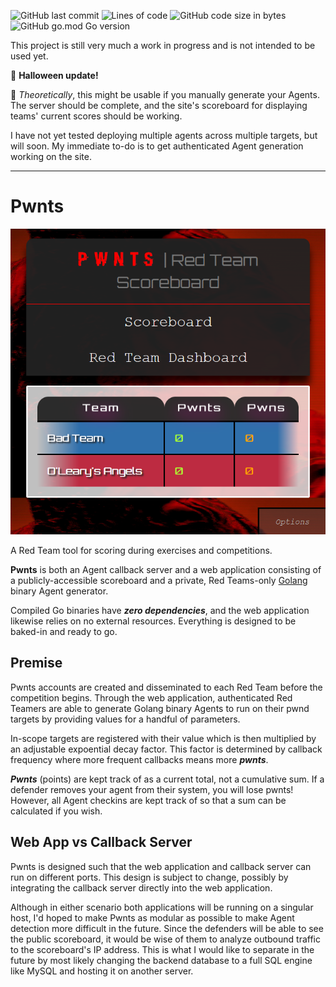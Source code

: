 ![GitHub last commit](https://img.shields.io/github/last-commit/s-christian/pwnts?style=flat&logo=github)
![Lines of code](https://img.shields.io/tokei/lines/github/s-christian/pwnts?style=flat&logo=github)
![GitHub code size in bytes](https://img.shields.io/github/languages/code-size/s-christian/pwnts?style=flat&logo=github)
![GitHub go.mod Go version](https://img.shields.io/github/go-mod/go-version/s-christian/pwnts?style=flat&logo=go)

This project is still very much a work in progress and is not intended to be used yet.

🎃 **Halloween update!**

👻 *Theoretically*, this might be usable if you manually generate your Agents. The server should be complete, and the site's scoreboard for displaying teams' current scores should be working.

I have not yet tested deploying multiple agents across multiple targets, but will soon. My immediate to-do is to get authenticated Agent generation working on the site.

---

# Pwnts

![Website Preview](images/website_preview.png)

A Red Team tool for scoring during exercises and competitions.

**Pwnts** is both an Agent callback server and a web application consisting of a publicly-accessible scoreboard and a private, Red Teams-only [Golang](https://golang.org/) binary Agent generator.

Compiled Go binaries have ***zero dependencies***, and the web application likewise relies on no external resources. Everything is designed to be baked-in and ready to go.

## Premise

Pwnts accounts are created and disseminated to each Red Team before the competition begins. Through the web application, authenticated Red Teamers are able to generate Golang binary Agents to run on their pwnd targets by providing values for a handful of parameters.

In-scope targets are registered with their value which is then multiplied by an adjustable expoential decay factor. This factor is determined by callback frequency where more frequent callbacks means more ***pwnts***.

***Pwnts*** (points) are kept track of as a current total, not a cumulative sum. If a defender removes your agent from their system, you will lose pwnts! However, all Agent checkins are kept track of so that a sum can be calculated if you wish.

## Web App vs Callback Server

Pwnts is designed such that the web application and callback server can run on different ports. This design is subject to change, possibly by integrating the callback server directly into the web application.

Although in either scenario both applications will be running on a singular host, I'd hoped to make Pwnts as modular as possible to make Agent detection more difficult in the future. Since the defenders will be able to see the public scoreboard, it would be wise of them to analyze outbound traffic to the scoreboard's IP address. This is what I would like to separate in the future by most likely changing the backend database to a full SQL engine like MySQL and hosting it on another server.